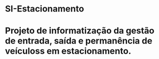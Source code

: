 # SI-Estacionamento
# Projeto de informatização da gestão de entrada, saída e permanência de veículoss em estacionamento.

